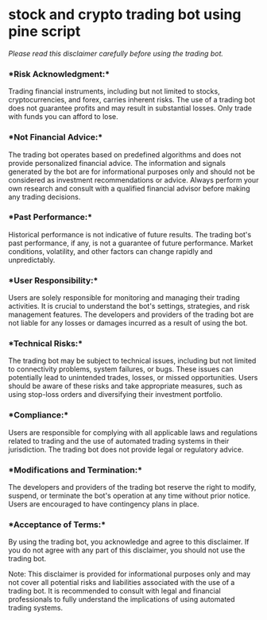 <h1>stock and crypto trading bot using pine script</h1>

*Please read this disclaimer carefully before using the trading bot.*

<h3>*Risk Acknowledgment:*</h3> Trading financial instruments, including but not limited to stocks, cryptocurrencies, and forex, carries inherent risks. The use of a trading bot does not guarantee profits and may result in substantial losses. Only trade with funds you can afford to lose.

<h3>*Not Financial Advice:*</h3> The trading bot operates based on predefined algorithms and does not provide personalized financial advice. The information and signals generated by the bot are for informational purposes only and should not be considered as investment recommendations or advice. Always perform your own research and consult with a qualified financial advisor before making any trading decisions.

<h3>*Past Performance:*</h3> Historical performance is not indicative of future results. The trading bot's past performance, if any, is not a guarantee of future performance. Market conditions, volatility, and other factors can change rapidly and unpredictably.

<h3>*User Responsibility:*</h3> Users are solely responsible for monitoring and managing their trading activities. It is crucial to understand the bot's settings, strategies, and risk management features. The developers and providers of the trading bot are not liable for any losses or damages incurred as a result of using the bot.

<h3>*Technical Risks:*</h3> The trading bot may be subject to technical issues, including but not limited to connectivity problems, system failures, or bugs. These issues can potentially lead to unintended trades, losses, or missed opportunities. Users should be aware of these risks and take appropriate measures, such as using stop-loss orders and diversifying their investment portfolio.

<h3>*Compliance:*</h3> Users are responsible for complying with all applicable laws and regulations related to trading and the use of automated trading systems in their jurisdiction. The trading bot does not provide legal or regulatory advice.

<h3>*Modifications and Termination:*</h3> The developers and providers of the trading bot reserve the right to modify, suspend, or terminate the bot's operation at any time without prior notice. Users are encouraged to have contingency plans in place.

<h3>*Acceptance of Terms:*</h3> By using the trading bot, you acknowledge and agree to this disclaimer. If you do not agree with any part of this disclaimer, you should not use the trading bot.

Note: This disclaimer is provided for informational purposes only and may not cover all potential risks and liabilities associated with the use of a trading bot. It is recommended to consult with legal and financial professionals to fully understand the implications of using automated trading systems.
